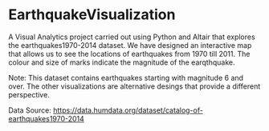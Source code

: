 # EarthquakeVisualization

A Visual Analytics project carried out using Python and Altair that explores the earthquakes1970-2014 dataset. We have designed an interactive map that allows us to see the locations of earthquakes from 1970 till 2011. The colour and size of marks indicate the magnitude of the earqthquake. 

Note: This dataset contains earthquakes starting with magnitude 6 and over. The other visualizations are alternative desings that provide a different perspective.





Data Source: https://data.humdata.org/dataset/catalog-of-earthquakes1970-2014

